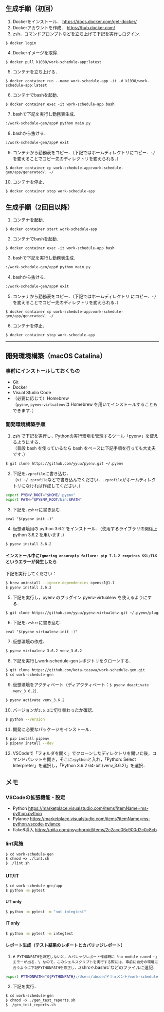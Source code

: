 ## 生成手順（初回）
1. Dockerをインストール．
https://docs.docker.com/get-docker/
2. Dockerアカウントを作成．
https://hub.docker.com/
3. zsh，コマンドプロンプトなどを立ち上げて下記を実行しログイン．
```
$ docker login
```
4. Dockerイメージを取得．
```
$ docker pull k1038/work-schedule-app:latest
```
5. コンテナを立ち上げる．
```
$ docker container run --name work-schedule-app -it -d k1038/work-schedule-app:latest
```
6. コンテナでbashを起動．
```
$ docker container exec -it work-schedule-app bash
```
7. bashで下記を実行し勤務表生成．
```bash
:/work-schedule-gen/app# python main.py
```
8. bashから抜ける．
```bash
:/work-schedule-gen/app# exit
```
9. コンテナから勤務表をコピー．（下記ではホームディレクトリにコピー．`~/`を変えることでコピー先のディレクトリを変えられる．）
```
$ docker container cp work-schedule-app:work-schedule-gen/app/generated/. ~/
```
10. コンテナを停止．
```
$ docker container stop work-schedule-app
```

## 生成手順（2回目以降）
1. コンテナを起動．
```
$ docker container start work-schedule-app
```
2. コンテナでbashを起動．
```
$ docker container exec -it work-schedule-app bash
```
3. bashで下記を実行し勤務表生成．
```bash
:/work-schedule-gen/app# python main.py
```
4. bashから抜ける．
```bash
:/work-schedule-gen/app# exit
```
5. コンテナから勤務表をコピー．（下記ではホームディレクトリ にコピー．`~/`を変えることでコピー先のディレクトリを変えられる．）
```
$ docker container cp work-schedule-app:work-schedule-gen/app/generated/. ~/
```
6. コンテナを停止．
```
$ docker container stop work-schedule-app
```
***

## 開発環境構築（macOS Catalina）
### 事前にインストールしておくもの
- Git
- Docker
- Visual Studio Code
- （必要に応じて）Homebrew \
（`pyenv`, `pyenv-virtualenv`は Homebrew を用いてインストールすることもできます．）

### 開発環境構築手順
1. zsh で下記を実行し，Pythonの実行環境を管理するツール「pyenv」を使えるようにする．\
（普段 bash を使っているなら bash をベースに下記手順を行っても大丈夫です．）
```zsh
$ git clone https://github.com/yyuu/pyenv.git ~/.pyenv
```
2. 下記を`.zprofile`に書き込む．\
（`vi ~/.zprofile`などで書き込んでください．`.zprofile`がホームディレクトリになければ作成してください．）
```zsh
export PYENV_ROOT="$HOME/.pyenv"
export PATH="$PYENV_ROOT/bin:$PATH"
```
3. 下記を`.zshrc`に書き込む．
```
eval "$(pyenv init -)"
```
4. 仮想環境用の python 3.6.2 をインストール．（使用するライブラリの関係上 python 3.6.2 を用います．）
```zsh
$ pyenv install 3.6.2
```
#### インストール中に`Ignoring ensurepip failure: pip 7.1.2 requires SSL/TLS`というエラーが発生したら
下記を実行してください：
```zsh
$ brew uninstall --ignore-dependencies openssl@1.1
$ pyenv install 3.6.2
```
5. 下記を実行し，pyenv のプラグイン pyenv-virtualenv を使えるようにする．
```zsh
$ git clone https://github.com/yyuu/pyenv-virtualenv.git ~/.pyenv/plugins/pyenv-virtualenv
```
6. 下記を`.zshrc`に書き込む．
```
eval "$(pyenv virtualenv-init -)"
```
7. 仮想環境の作成．
```zsh
$ pyenv virtualenv 3.6.2 venv_3.6.2
```
8. 下記を実行しwork-schedule-genレポジトリをクローンする．
```zsh
$ git clone https://github.com/kota-tozawa/work-schedule-gen.git
$ cd work-schedule-gen
```
9. 仮想環境をアクティベート（ディアクティベート：`$ pyenv deactivate venv_3.6.2`）．
```zsh
$ pyenv activate venv_3.6.2
```
10. バージョンが`3.6.2`に切り替わったか確認．
```zsh
$ python --version
```
11. 開発に必要なパッケージをインストール．
```zsh
$ pip install pipenv
$ pipenv install --dev
```
12. VSCodeで「フォルダを開く」でクローンしたディレクトリを開いた後，コマンドパレットを開き，そこに`>python`と入れ，「Python: Select Interpreter」を選択し，「Python 3.6.2 64-bit (venv_3.6.2)」を選択．

## メモ
### VSCodeの拡張機能・設定
- Python
https://marketplace.visualstudio.com/items?itemName=ms-python.python
- Pylance
https://marketplace.visualstudio.com/items?itemName=ms-python.vscode-pylance
- flake8導入
https://qiita.com/psychoroid/items/2c2acc06c900d2c0c8cb

### lint実施
```zsh
$ cd work-schedule-gen
$ chmod +x ./lint.sh
$ ./lint.sh
```

### UT/IT
```zsh
$ cd work-schedule-gen/app
$ python -m pytest
```
#### UT only
```zsh
$ python -m pytest -m "not integtest"
```
#### IT only
```zsh
$ python -m pytest -m integtest
```
#### レポート生成（テスト結果のレポートとカバリッジレポート）
1. `# PYTHONPATHを設定しないと，カバレッジレポート作成時に「no module named ~」エラーが出る．\
なので，このシェルスクリプトを実行する際には，事前に自分の環境に合うように下記PYTHONPATHを修正し，`.zshrc`や`.bashrc`などのファイルに追記．
```zsh
export PYTHONPATH="${PYTHONPATH}:/Users/abcde/ドキュメント/work-schedule-gen/app/components"
```
2. 下記を実行．
```zsh
$ cd work-schedule-gen
$ chmod +x ./gen_test_reports.sh
$ ./gen_test_reports.sh
```

